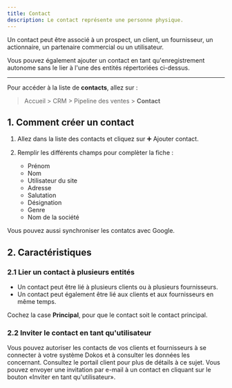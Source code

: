```yaml
---
title: Contact
description: Le contact représente une personne physique.
---
```


Un contact peut être associé à un prospect, un client, un fournisseur, un actionnaire, un partenaire commercial ou un utilisateur.

Vous pouvez également ajouter un contact en tant qu'enregistrement autonome sans le lier à l'une des entités répertoriées ci-dessus.

---

Pour accéder à la liste de **contacts**, allez sur :

> Accueil > CRM > Pipeline des ventes > **Contact**

## 1. Comment créer un contact

1. Allez dans la liste des contacts et cliquez sur :heavy_plus_sign: Ajouter contact.

2. Remplir les différents champs pour complèter la fiche : 

	- Prénom
	- Nom
	- Utilisateur du site
	- Adresse
	- Salutation
	- Désignation
	- Genre
	- Nom de la société

Vous pouvez aussi synchroniser les contatcs avec Google.

## 2. Caractéristiques

### 2.1 Lier un contact à plusieurs entités

- Un contact peut être lié à plusieurs clients ou à plusieurs fournisseurs.
- Un contact peut également être lié aux clients et aux fournisseurs en même temps.

Cochez la case **Principal**, pour que le contact soit le contact principal.

### 2.2 Inviter le contact en tant qu'utilisateur

Vous pouvez autoriser les contacts de vos clients et fournisseurs à se connecter à votre système Dokos et à consulter les données les concernant. Consultez le portail client pour plus de détails à ce sujet. Vous pouvez envoyer une invitation par e-mail à un contact en cliquant sur le bouton «Inviter en tant qu'utilisateur».
